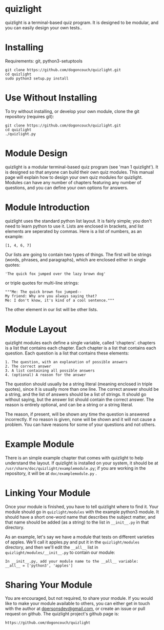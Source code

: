 # quizlight
quizlight is a terminal-based quiz program. It is designed to be modular, and you can easily design your own tests..

# Installing
Requirements: git, python3-setuptools

    git clone https://github.com/dogoncouch/quizlight.git
    cd quizlight
    sudo python3 setup.py install

# Use Without Installing
To try without installing, or develop your own module, clone the git repository (requires git):

    git clone https://github.com/dogoncouch/quizlight.git
    cd quizlight
    ./quizlight.py

# Module Design
quizlight is a modular terminal-based quiz program (see 'man 1 quizlight'). It is designed so that anyone can build their own quiz modules. This manual page will explain how to design your own quiz modules for quizlight. Modules can have any number of chapters featuring any number of questions, and you can define your own options for answers.

# Module Introduction
quizlight uses the standard python list layout. It is fairly simple; you don't need to learn python to use it. Lists are enclosed in brackets, and list elements are seperated by commas. Here is a list of numbers, as an example:  

    [1, 4, 6, 7]
    
Our lists are going to contain two types of things. The first will be strings (words, phrases, and paragraphs), which are enclosed either in single quotes:  

    'The quick fox jumped over the lazy brown dog'

or triple quotes for multi-line strings:  

    """Me: The quick brown fox jumped--
    My friend: Why are you always saying that?
    Me: I don't know, it's kind of a cool sentence."""

The other element in our list will be other lists.

# Module Layout
quizlight modules each define a single variable, called 'chapters'. chapters is a list that contains each chapter. Each chapter is a list that contains each question. Each question is a list that contains these elements:  

    1. The question, with an explanation of possible answers
    2. The correct answer
    3. A list containing all possible answers
    4. (optional) A reason for the answer

The question should usually be a string literal (meaning enclosed in triple quotes), since it is usually more than one line. The correct answer should be a string, and the list of answers should be a list of strings. It should go without saying, but the answer list should contain the correct answer. The reason is entirely optional, and can be a string or a string literal.

The reason, if present, will be shown any time the question is answered incorrectly. If no reason is given, none will be shown and it will not cause a problem. You can have reasons for some of your questions and not others.

# Example Module
There is an simple example chapter that comes with quizlight to help understand the layout. If quizlight is installed on your system, it should be at `` /usr/share/doc/quizlight/examplemodule.py ``; if you are working in the repository, it will be at `` doc/examplemodule.py `` .

# Linking Your Module
Once your module is finished, you have to tell quizlight where to find it. Your module should go in `` quizlight/modules `` with the example python3 module. It should have a short one-word name that describes the subject matter, and that name should be added (as a string) to the list in `` __init__.py `` in that directory.

As an example, let's say we have a module that tests on different varieties of apples. We'll call it apples.py and put it in the `` quizlight/modules `` directory, and then we'll edit the `` __all__ `` list in `` quizlight/modules/__init__.py `` to contain our module:  

    In __init__.py, add your module name to the __all__ variable:
    __all__ = ['python3', 'apples']

# Sharing Your Module
You are encouraged, but not required, to share your module. If you would like to make your module available to others, you can either get in touch with the author at dpersonsdev@gmail.com, or create an issue or pull request on github. The quizlight project's github page is:  

    https://github.com/dogoncouch/quizlight
